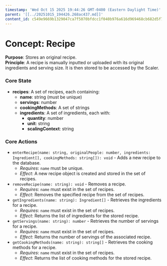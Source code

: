 ```yaml
---
timestamp: 'Wed Oct 15 2025 19:44:26 GMT-0400 (Eastern Daylight Time)'
parent: '[[../20251015_194426.268ac437.md]]'
content_id: c549e9669b1329047ca7f5070bfdcc1f040b976a616d969468cb682d5f74a88e
---
```


# Concept: Recipe

**Purpose**: Stores an original recipe. \
**Principle**: A recipe is manually inputted or uploaded with its original ingredients and serving size. It is then stored to be accessed by the Scaler.

### Core State

* **recipes**: A set of recipes, each containing:
  * **name**: string (must be unique)
  * **servings**: number
  * **cookingMethods**: A set of strings
  * **ingredients**: A set of ingredients, each with:
    * **quantity**: number
    * **unit**: string
    * **scalingContext**: string

### Core Actions

* `enterRecipe(name: string, originalPeople: number, ingredients: Ingredient[], cookingMethods: string[]): void` - Adds a new recipe to the database.
  * *Requires*: `name` must be unique.
  * *Effect*: A new recipe object is created and stored in the set of recipes.
* `removeRecipe(name: string): void` - Removes a recipe.
  * *Requires*: `name` must exist in the set of recipes.
  * *Effect*: Removes the specified recipe from the set of recipes.
* `getIngredients(name: string): Ingredient[]` - Retrieves the ingredients for a recipe.
  * *Requires*: `name` must exist in the set of recipes.
  * *Effect*: Returns the list of ingredients for the stored recipe.
* `getServings(name: string): number` - Retrieves the number of servings for a recipe.
  * *Requires*: `name` must exist in the set of recipes.
  * *Effect*: Returns the number of servings of the associated recipe.
* `getCookingMethods(name: string): string[]` - Retrieves the cooking methods for a recipe.
  * *Requires*: `name` must exist in the set of recipes.
  * *Effect*: Returns the list of cooking methods for the stored recipe.
